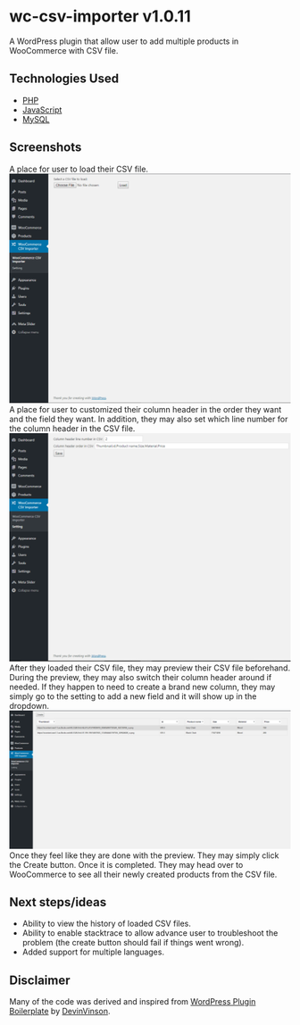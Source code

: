 # wc-csv-importer v1.0.11
A WordPress plugin that allow user to add multiple products in WooCommerce with CSV file.

## Technologies Used
- [PHP](https://secure.php.net/manual/en/intro-whatis.php)
- [JavaScript](https://www.javascript.com/)
- [MySQL](https://www.mysql.com/)

## Screenshots
A place for user to load their CSV file.
![Loading the first image](demo2.PNG)
A place for user to customized their column header in the order they want and the field they want. In addition, they may also set which line number for the column header in the CSV file.
![Loading the first image](demo1.PNG)
After they loaded their CSV file, they may preview their CSV file beforehand. During the preview, they may also switch their column header around if needed. If they happen to need to create a brand new column, they may simply go to the setting to add a new field and it will show up in the dropdown.
![Loading the first image](demo3.PNG)
Once they feel like they are done with the preview. They may simply click the Create button. Once it is completed. They may head over to WooCommerce to see all their newly created products from the CSV file.

## Next steps/ideas
* Ability to view the history of loaded CSV files.
* Ability to enable stacktrace to allow advance user to troubleshoot the problem (the create button should fail if things went wrong).
* Added support for multiple languages.

## Disclaimer
Many of the code was derived and inspired from [WordPress Plugin Boilerplate](https://github.com/DevinVinson/WordPress-Plugin-Boilerplate) by [DevinVinson](https://github.com/DevinVinson).

